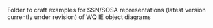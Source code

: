 Folder to craft examples for SSN/SOSA representations (latest version currently under revision) of WQ IE object diagrams